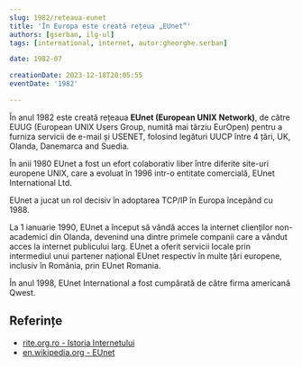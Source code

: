 ```yaml
---
slug: 1982/reteaua-eunet
title: 'În Europa este creată rețeua „EUnet”'
authors: [gserban, ilg-ul]
tags: [international, internet, autor:gheorghe.serban]

date: 1982-07

creationDate: 2023-12-18T20:05:55
eventDate: '1982'

---
```


În anul 1982 este creată rețeaua **EUnet (European UNIX Network)**, de către
EUUG (European UNIX Users Group, numită mai târziu EurOpen)
pentru a furniza servicii de
e-mail și USENET, folosind legături UUCP între 4 țări, UK,
Olanda, Danemarca and Suedia.

<!-- truncate -->

În anii 1980 EUnet a fost un efort colaborativ liber între diferite
site-uri europene UNIX, care a evoluat în 1996 intr-o entitate comercială,
EUnet International Ltd.

EUnet a jucat un rol decisiv în adoptarea TCP/IP în Europa începând cu 1988.

La 1 ianuarie 1990, EUnet a început să vândă acces la internet clienților
non-academici din Olanda, devenind una dintre primele companii care a
vândut acces la internet publicului larg. EUnet a oferit servicii
locale prin intermediul unui partener național EUnet respectiv în
multe țări europene, inclusiv în România, prin EUnet Romania.

În anul 1998, EUnet International a fost cumpărată de către firma
americană Qwest.

## Referințe

- [rite.org.ro - Istoria Internetului](https://rite.org.ro/istoria-internetului/)
- [en.wikipedia.org - EUnet](https://en.wikipedia.org/wiki/EUnet)
